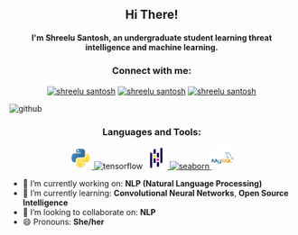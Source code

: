 <h2 align="center">Hi There!</h2>

<h4 align="center">I'm Shreelu Santosh, an undergraduate student learning threat intelligence and machine learning.</h4>

<h3 align="center">Connect with me:</h3>
<p align="center">
<a href="https://linkedin.com/in/shreelu-santosh-953783225" target="blank"><img align="center" src="https://img.shields.io/badge/Linkedin-0e76a8?style=for-the-badge&logo=Linkedin&logoColor=white" alt="shreelu santosh" /></a>
<a href="https://linkedin.com/in/shreelu santosh" target="blank"><img align="center" src="https://img.shields.io/badge/Gmail-DB4437?style=for-the-badge&logo=Gmail&logoColor=white" alt="shreelu santosh" /></a>
<a href="https://linkedin.com/in/shreelu santosh" target="blank"><img align="center" src="https://img.shields.io/badge/Github-333?style=for-the-badge&logo=Github&logoColor=white" alt="shreelu santosh" /></a>
</p>

![github](https://img.shields.io/badge/Github-333?style=for-the-badge&logo=Github&logoColor=white)

<h3 align="center">Languages and Tools:</h3>
<p align="center"> <a href="https://www.python.org" target="_blank" rel="noreferrer"> <img src="https://raw.githubusercontent.com/devicons/devicon/master/icons/python/python-original.svg" alt="python" width="40" height="40"/> </a> <img src="https://www.vectorlogo.zone/logos/tensorflow/tensorflow-icon.svg" alt="tensorflow" width="40" height="40"/> </a> <a href="https://pandas.pydata.org/" target="_blank" rel="noreferrer"> <img src="https://raw.githubusercontent.com/devicons/devicon/2ae2a900d2f041da66e950e4d48052658d850630/icons/pandas/pandas-original.svg" alt="pandas" width="40" height="40"/> </a>  <a href="https://seaborn.pydata.org/" target="_blank" rel="noreferrer"> <img src="https://seaborn.pydata.org/_images/logo-mark-lightbg.svg" alt="seaborn" width="40" height="40"/> </a> <a href="https://www.tensorflow.org" target="_blank" rel="noreferrer">  <a href="https://www.mysql.com/" target="_blank" rel="noreferrer"> <img src="https://raw.githubusercontent.com/devicons/devicon/master/icons/mysql/mysql-original-wordmark.svg" alt="mysql" width="40" height="40"/> </a> </p>


- 🔭 I’m currently working on: **NLP (Natural Language Processing)**
- 🌱 I’m currently learning: **Convolutional Neural Networks**, **Open Source Intelligence**
- 👯 I’m looking to collaborate on: **NLP**
- 😄 Pronouns: **She/her**
